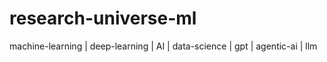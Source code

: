 # research-universe-ml
machine-learning | deep-learning | AI | data-science | gpt | agentic-ai | llm

